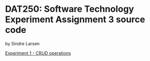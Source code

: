 # DAT250: Software Technology Experiment Assignment 3 source code
by Sindre Larsen

[Experiment 1 - CRUD operations](/src/main/java/experiment1)
